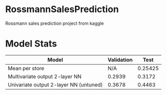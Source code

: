 # RossmannSalesPrediction
Rossmann sales prediction project from kaggle


# Model Stats
|Model | Validation | Test |
| ----- | ----------| -----|
|Mean per store| N/A | 0.25425 |
|Multivariate output 2-layer NN| 0.2939 | 0.3172 |
|Univariate output 2-layer NN (untuned)| 0.3678 | 0.4463 |